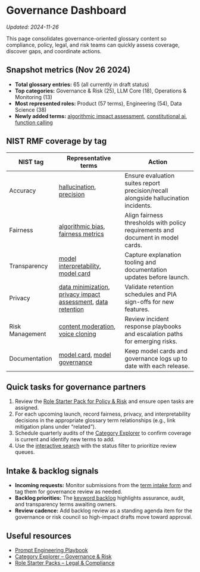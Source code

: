 # Governance Dashboard

_Updated: 2024-11-26_

This page consolidates governance-oriented glossary content so compliance, policy, legal,
and risk teams can quickly assess coverage, discover gaps, and coordinate actions.

## Snapshot metrics (Nov 26 2024)

- **Total glossary entries:** 65 (all currently in draft status)
- **Top categories:** Governance & Risk (25), LLM Core (18), Operations & Monitoring (13)
- **Most represented roles:** Product (57 terms), Engineering (54), Data Science (38)
- **Newly added terms:** [algorithmic impact assessment](terms/algorithmic-impact-assessment.md), [constitutional ai](terms/constitutional-ai.md), [function calling](terms/function-calling.md)

## NIST RMF coverage by tag

| NIST tag | Representative terms | Action |
| --- | --- | --- |
| Accuracy | [hallucination](terms/hallucination.md), [precision](terms/precision.md) | Ensure evaluation suites report precision/recall alongside hallucination incidents. |
| Fairness | [algorithmic bias](terms/algorithmic-bias.md), [fairness metrics](terms/fairness-metrics.md) | Align fairness thresholds with policy requirements and document in model cards. |
| Transparency | [model interpretability](terms/model-interpretability.md), [model card](terms/model-card.md) | Capture explanation tooling and documentation updates before launch. |
| Privacy | [data minimization](terms/data-minimization.md), [privacy impact assessment](terms/privacy-impact-assessment.md), [data retention](terms/data-retention.md) | Validate retention schedules and PIA sign-offs for new features. |
| Risk Management | [content moderation](terms/content-moderation.md), [voice cloning](terms/voice-cloning.md) | Review incident response playbooks and escalation paths for emerging risks. |
| Documentation | [model card](terms/model-card.md), [model governance](terms/model-governance.md) | Keep model cards and governance logs up to date with each release. |

## Quick tasks for governance partners

1. Review the [Role Starter Pack for Policy & Risk](roles.md#policy--risk) and ensure open tasks are assigned.
2. For each upcoming launch, record fairness, privacy, and interpretability decisions in the appropriate glossary term relationships (e.g., link mitigation plans under “related”).
3. Schedule quarterly audits of the [Category Explorer](categories.md#governance--risk) to confirm coverage is current and identify new terms to add.
4. Use the [interactive search](search.md?category=Governance%20%26%20Risk) with the status filter to prioritize review queues.

## Intake & backlog signals

- **Incoming requests:** Monitor submissions from the [term intake form](term-request.md) and tag them for governance review as needed.
- **Backlog priorities:** The [keyword backlog](keyword-backlog.md#compliance--assurance) highlights assurance, audit, and transparency terms awaiting owners.
- **Review cadence:** Add backlog review as a standing agenda item for the governance or risk council so high-impact drafts move toward approval.

## Useful resources

- [Prompt Engineering Playbook](prompting.md)
- [Category Explorer – Governance & Risk](categories.md#governance--risk)
- [Role Starter Packs – Legal & Compliance](roles.md#legal--compliance)
